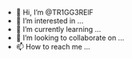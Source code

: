 - 👋 Hi, I’m @TR1GG3RElF
- 👀 I’m interested in ...
- 🌱 I’m currently learning ...
- 💞️ I’m looking to collaborate on ...
- 📫 How to reach me ...

<!---
TR1GG3RElF/TR1GG3RElF is a ✨ special ✨ repository because its `README.md` (this file) appears on your GitHub profile.
You can click the Preview link to take a look at your changes.
--->

